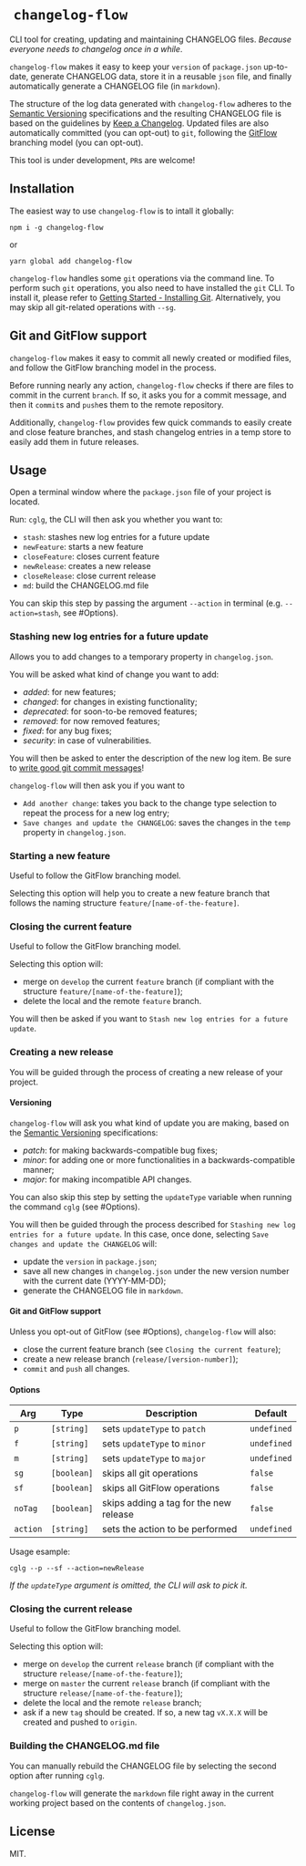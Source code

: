 #  `changelog-flow`

CLI tool for creating, updating and maintaining CHANGELOG files. _Because everyone needs to changelog once in a while_.

`changelog-flow` makes it easy to keep your `version` of `package.json` up-to-date, generate CHANGELOG data, store it in a reusable `json` file, and finally automatically generate a CHANGELOG file (in `markdown`).

The structure of the log data generated with `changelog-flow` adheres to the [Semantic Versioning](https://semver.org/spec/v2.0.0.html) specifications and the resulting CHANGELOG file is based on the guidelines by [Keep a Changelog](https://keepachangelog.com/en/1.0.0/). Updated files are also automatically committed (you can opt-out) to `git`, following the [GitFlow](https://datasift.github.io/gitflow/IntroducingGitFlow.html) branching model (you can opt-out).

This tool is under development, `PR`s are welcome!

## Installation

The easiest way to use `changelog-flow` is to intall it globally:

    npm i -g changelog-flow

or

    yarn global add changelog-flow

`changelog-flow` handles some `git` operations via the command line. To perform such `git` operations, you also need to have installed the `git` CLI. To install it, please refer to [Getting Started - Installing Git](https://git-scm.com/book/en/v2/Getting-Started-Installing-Git). Alternatively, you may skip all git-related operations with `--sg`.

## Git and GitFlow support

`changelog-flow` makes it easy to commit all newly created or modified files, and follow the GitFlow branching model in the process.

Before running nearly any action, `changelog-flow` checks if there are files to commit in the current `branch`. If so, it asks you for a commit message, and then it `commit`s and `push`es them to the remote repository.

Additionally, `changelog-flow` provides few quick commands to easily create and close feature branches, and stash changelog entries in a temp store to easily add them in future releases.

## Usage

Open a terminal window where the `package.json` file of your project is located.

Run: `cglg`, the CLI will then ask you whether you want to:

- `stash`: stashes new log entries for a future update
- `newFeature`: starts a new feature
- `closeFeature`: closes current feature
- `newRelease`: creates a new release
- `closeRelease`: close current release
- `md`: build the CHANGELOG.md file

You can skip this step by passing the argument `--action` in terminal (e.g. `--action=stash`, see #Options).

### Stashing new log entries for a future update

Allows you to add changes to a temporary property in `changelog.json`.

You will be asked what kind of change you want to add:

- _added_: for new features;
- _changed_: for changes in existing functionality;
- _deprecated_: for soon-to-be removed features;
- _removed_: for now removed features;
- _fixed_: for any bug fixes;
- _security_: in case of vulnerabilities.

You will then be asked to enter the description of the new log item. Be sure to [write good git commit messages](https://juffalow.com/other/write-good-git-commit-message)!

`changelog-flow` will then ask you if you want to

- `Add another change`: takes you back to the change type selection to repeat the process for a new log entry;
- `Save changes and update the CHANGELOG`: saves the changes in the `temp` property in `changelog.json`.

### Starting a new feature

Useful to follow the GitFlow branching model. 

Selecting this option will help you to create a new feature branch that follows the naming structure `feature/[name-of-the-feature]`.

### Closing the current feature

Useful to follow the GitFlow branching model. 

Selecting this option will:

- merge on `develop` the current `feature` branch (if compliant with the structure `feature/[name-of-the-feature]`);
- delete the local and the remote `feature` branch.

You will then be asked if you want to `Stash new log entries for a future update`.

### Creating a new release

You will be guided through the process of creating a new release of your project.

#### Versioning

`changelog-flow` will ask you what kind of update you are making, based on the [Semantic Versioning](https://semver.org/spec/v2.0.0.html) specifications:

- _patch_: for making backwards-compatible bug fixes;
- _minor_: for adding one or more functionalities in a backwards-compatible manner;
- _major_: for making incompatible API changes.

You can also skip this step by setting the `updateType` variable when running the command `cglg` (see #Options).

You will then be guided through the process described for `Stashing new log entries for a future update`. In this case, once done, selecting `Save changes and update the CHANGELOG` will:

- update the `version` in `package.json`;
- save all new changes in `changelog.json` under the new version number with the current date (YYYY-MM-DD);
- generate the CHANGELOG file in `markdown`.

#### Git and GitFlow support

Unless you opt-out of GitFlow (see #Options), `changelog-flow` will also:

- close the current feature branch (see `Closing the current feature`);
- create a new release branch (`release/[version-number]`);
- `commit` and `push` all changes.

#### Options

| Arg | Type | Description | Default |
|--------|------|-------------|---------|
| `p` | `[string]` | sets `updateType` to `patch` | `undefined` |
| `f` | `[string]` | sets `updateType` to `minor` | `undefined` |
| `m` | `[string]` | sets `updateType` to `major` | `undefined` |
| `sg` | `[boolean]` | skips all git operations | `false` |
| `sf` | `[boolean]` | skips all GitFlow operations | `false` |
| `noTag` | `[boolean]` | skips adding a tag for the new release | `false` |
| `action` | `[string]` | sets the action to be performed | `undefined` |

Usage esample:

    cglg --p --sf --action=newRelease

*If the `updateType` argument is omitted, the CLI will ask to pick it.*

### Closing the current release

Useful to follow the GitFlow branching model. 

Selecting this option will:

- merge on `develop` the current `release` branch (if compliant with the structure `release/[name-of-the-feature]`);
- merge on `master` the current `release` branch (if compliant with the structure `release/[name-of-the-feature]`);
- delete the local and the remote `release` branch;
- ask if a new `tag` should be created. If so, a new tag `vX.X.X` will be created and pushed to `origin`.

### Building the CHANGELOG.md file

You can manually rebuild the CHANGELOG file by selecting the second option after running `cglg`. 

`changelog-flow` will generate the `markdown` file right away in the current working project based on the contents of `changelog.json`.

## License

MIT.